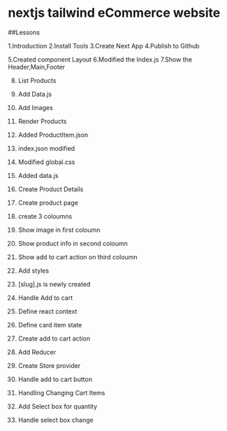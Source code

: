 # nextjs tailwind eCommerce website

##Lessons

1.Introduction
2.Install Tools
3.Create Next App
4.Publish to Github


5.Created component Layout
6.Modified the Index.js 
7.Show the Header,Main,Footer

8. List Products

 1. Add Data.js
 2. Add Images
 3. Render Products
 4. Added ProductItem.json
 5. index.json modified
 6. Modified global.css
 7. Added data.js


9. Create Product Details
  1. Create product page
  2. create 3 coloumns
  3. Show image in first coloumn
  4. Show product info in second coloumn
  5. Show add to cart action on third coloumn
  6. Add styles
  7. [slug].js is newly created

10. Handle Add to cart
   1. Define react context
   2. Define card item state
   3. Create add to cart action
   4. Add Reducer
   5. Create Store provider
   6. Handle add to cart button

11. Handling Changing Cart Items
   1. Add Select box for quantity
   2. Handle select box change
         
